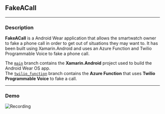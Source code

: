 ## FakeACall

---

### Description

**FakeACall** is a Android Wear application that allows the smartwatch owner to fake a phone call in order to get out of situations they may want to. It has been built using Xamarin.Android and uses an Azure Function and Twilio Programmable Voice to fake a phone call.

The [```main```](https://github.com/adityaoberai/FakeACall/tree/main) branch contains the **Xamarin.Android** project used to build the Android Wear OS app.  
The [```twilio_function```](https://github.com/adityaoberai/FakeACall/tree/twilio_function) branch contains the **Azure Function** that uses **Twilio Programmable Voice** to fake a call.  

---

### Demo

![Recording](docs/Recording.gif)
